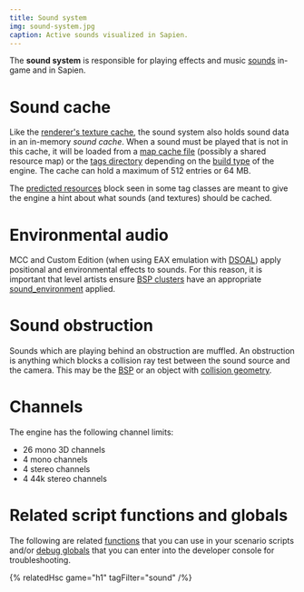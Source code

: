 ```yaml
---
title: Sound system
img: sound-system.jpg
caption: Active sounds visualized in Sapien.
---
```

The **sound system** is responsible for playing effects and music [sounds](~sound) in-game and in Sapien.

# Sound cache
Like the [renderer's texture cache](~renderer#texture-cache), the sound system also holds sound data in an in-memory _sound cache_. When a sound must be played that is not in this cache, it will be loaded from a [map cache file](~map) (possibly a shared resource map) or the [tags directory](~tags) depending on the [build type](~build-types#tag) of the engine. The cache can hold a maximum of 512 entries or 64 MB.

The [predicted resources](~scenario#tag-field-predicted-resources) block seen in some tag classes are meant to give the engine a hint about what sounds (and textures) should be cached.

# Environmental audio
MCC and Custom Edition (when using EAX emulation with [DSOAL][dsoal]) apply positional and environmental effects to sounds. For this reason, it is important that level artists ensure [BSP clusters](~scenario_structure_bsp#clusters-and-cluster-data) have an appropriate [sound_environment](~) applied.

# Sound obstruction
Sounds which are playing behind an obstruction are muffled. An obstruction is anything which blocks a collision ray test between the sound source and the camera. This may be the [BSP](~scenario_structure_bsp) or an object with [collision geometry](~model_collision_geometry).

# Channels
The engine has the following channel limits:

* 26 mono 3D channels
* 4 mono channels
* 4 stereo channels
* 4 44k stereo channels

# Related script functions and globals
The following are related [functions](~scripting#functions) that you can use in your scenario scripts and/or [debug globals](~scripting#external-globals) that you can enter into the developer console for troubleshooting.

{% relatedHsc game="h1" tagFilter="sound" /%}

[dsoal]: https://github.com/kcat/dsoal
